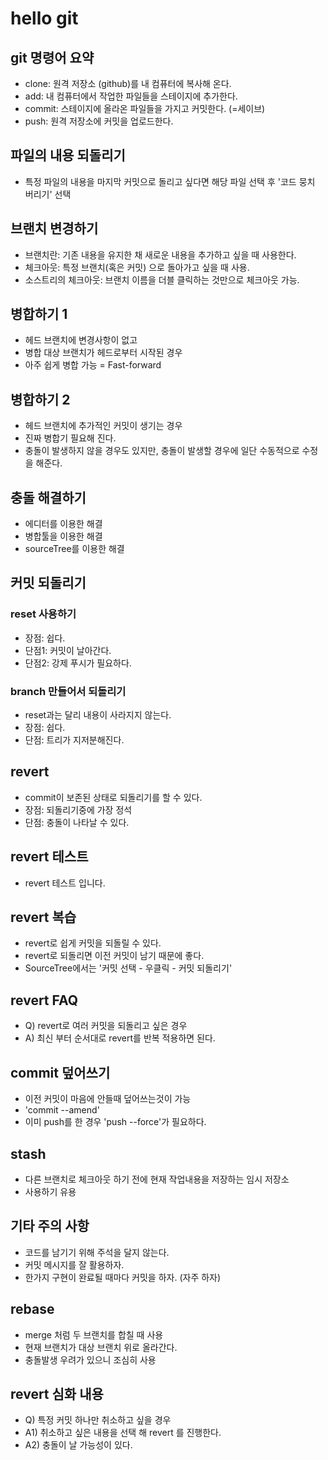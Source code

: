 # hello git

## git 명령어 요약

- clone: 원격 저장소 (github)를 내 컴퓨터에 복사해 온다.
- add: 내 컴퓨터에서 작업한 파일들을 스테이지에 추가한다.
- commit: 스테이지에 올라온 파일들을 가지고 커밋한다. (=세이브)
- push: 원격 저장소에 커밋을 업로드한다.


## 파일의 내용 되돌리기

- 특정 파일의 내용을 마지막 커밋으로 돌리고 싶다면 해당 파일 선택 후 '코드 뭉치 버리기' 선택

## 브랜치 변경하기

- 브랜치란: 기존 내용을 유지한 채 새로운 내용을 추가하고 싶을 때 사용한다.
- 체크아웃: 특정 브랜치(혹은 커밋) 으로 돌아가고 싶을 때 사용.
- 소스트리의 체크아웃: 브랜치 이름을 더블 클릭하는 것만으로 체크아웃 가능.


## 병합하기 1

- 헤드 브랜치에 변경사항이 없고
- 병합 대상 브랜치가 헤드로부터 시작된 경우
- 아주 쉽게 병합 가능 = Fast-forward

## 병합하기 2

- 헤드 브랜치에 추가적인 커밋이 생기는 경우
- 진짜 병합기 필요해 진다.
- 충돌이 발생하지 않을 경우도 있지만, 충돌이 발생할 경우에 일단 수동적으로 수정을 해준다.

## 충돌 해결하기

- 에디터를 이용한 해결
- 병합툴을 이용한 해결
- sourceTree를 이용한 해결

## 커밋 되돌리기

### reset 사용하기

- 장점: 쉽다.
- 단점1: 커밋이 날아간다. 
- 단점2: 강제 푸시가 필요하다. 

### branch 만들어서 되돌리기

- reset과는 달리 내용이 사라지지 않는다.
- 장점: 쉽다.
- 단점: 트리가 지저분해진다.

## revert

- commit이 보존된 상태로 되돌리기를 할 수 있다.
- 장점: 되돌리기중에 가장 정석
- 단점: 충돌이 나타날 수 있다.

## revert 테스트

- revert 테스트 입니다.

## revert 복습

- revert로 쉽게 커밋을 되돌릴 수 있다.
- revert로 되돌리면 이전 커밋이 남기 때문에 좋다.
- SourceTree에서는 '커밋 선택 - 우클릭 - 커밋 되돌리기'

## revert FAQ

- Q) revert로 여러 커밋을 되돌리고 싶은 경우
- A) 최신 부터 순서대로 revert를 반복 적용하면 된다.

## commit 덮어쓰기

- 이전 커밋이 마음에 안들때 덮어쓰는것이 가능
- 'commit --amend'
- 이미 push를 한 경우 'push --force'가 필요하다.

## stash

- 다른 브랜치로 체크아웃 하기 전에 현재 작업내용을 저장하는 임시 저장소
- 사용하기 유용

## 기타 주의 사항

- 코드를 남기기 위해 주석을 달지 않는다.
- 커밋 메시지를 잘 활용하자.
- 한가지 구현이 완료될 때마다 커밋을 하자. (자주 하자)

## rebase

- merge 처럼 두 브랜치를 합칠 때 사용
- 현재 브랜치가 대상 브랜치 위로 올라간다.
- 충돌발생 우려가 있으니 조심히 사용

## revert 심화 내용

- Q) 특정 커밋 하나만 취소하고 싶을 경우
- A1) 취소하고 싶은 내용을 선택 해 revert 를 진행한다.
- A2) 충돌이 날 가능성이 있다.
 